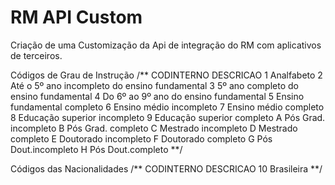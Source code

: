 # RM API Custom
Criação de uma Customização da Api de integração do RM com aplicativos de terceiros. 


Códigos de Grau de Instrução
/**
CODINTERNO	DESCRICAO
1	Analfabeto
2	Até o 5º ano incompleto do ensino fundamental
3	5º ano completo do ensino fundamental
4	Do 6º ao 9º ano do ensino fundamental 
5	Ensino fundamental completo
6	Ensino médio incompleto
7	Ensino médio completo
8	Educação superior incompleto
9	Educação superior completo
A	Pós Grad. incompleto
B	Pós Grad. completo
C	Mestrado incompleto
D	Mestrado completo
E	Doutorado incompleto
F	Doutorado completo
G	Pós Dout.incompleto
H	Pós Dout.completo
**/

Códigos das Nacionalidades
/**
CODINTERNO	DESCRICAO
10	Brasileira
**/
